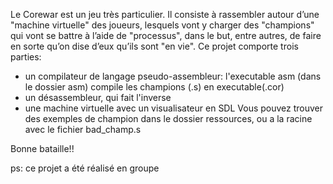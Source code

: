 Le Corewar est un jeu très particulier. Il consiste à rassembler autour d’une "machine
virtuelle" des joueurs, lesquels vont y charger des "champions" qui vont se
battre à l’aide de "processus", dans le but, entre autres, de faire en sorte qu’on dise
d’eux qu’ils sont "en vie".
Ce projet comporte trois parties:
- un compilateur de langage pseudo-assembleur: l'executable asm (dans le dossier asm) compile les champions (.s) en executable(.cor)
- un désassembleur, qui fait l'inverse 
- une machine virtuelle avec un visualisateur en SDL
Vous pouvez trouver des exemples de champion dans le dossier ressources, ou a la racine avec le fichier bad_champ.s

Bonne bataille!!

ps: ce projet a été réalisé en groupe
